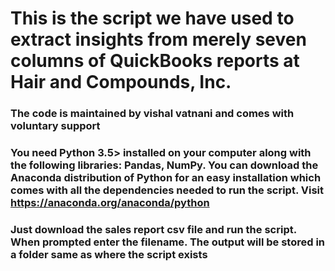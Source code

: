 # This is the script we have used to extract insights from merely seven columns of QuickBooks reports at Hair and Compounds, Inc.

### The code is maintained by vishal vatnani and comes with voluntary support

### You need Python 3.5> installed on your computer along with the following libraries: Pandas, NumPy. You can download the Anaconda distribution of Python for an easy installation which comes with all the dependencies needed to run the script. Visit https://anaconda.org/anaconda/python

### Just download the sales report csv file and run the script. When prompted enter the filename. The output will be stored in a folder same as where the script exists
